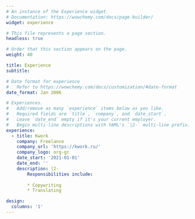 ```yaml
---
# An instance of the Experience widget.
# Documentation: https://wowchemy.com/docs/page-builder/
widget: experience

# This file represents a page section.
headless: true

# Order that this section appears on the page.
weight: 40

title: Experience
subtitle:

# Date format for experience
#   Refer to https://wowchemy.com/docs/customization/#date-format
date_format: Jan 2006

# Experiences.
#   Add/remove as many `experience` items below as you like.
#   Required fields are `title`, `company`, and `date_start`.
#   Leave `date_end` empty if it's your current employer.
#   Begin multi-line descriptions with YAML's `|2-` multi-line prefix.
experience:
  - title: Kwork
    company: Freelance
    company_url: 'https://kwork.ru/'
    company_logo: org-gc
    date_start: '2021-01-01'
    date_end: ''
    description: |2-
        Responsibilities include:
        
        * Copywriting
        * Translating

design:
  columns: '1'
---
```

